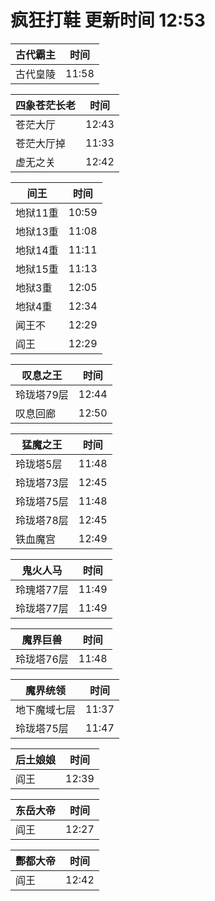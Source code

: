 # 疯狂打鞋 更新时间 12:53

| 古代霸主   | 时间    |
|--------|-------|
| 古代皇陵 | 11:58 |

| 四象苍茫长老   | 时间    |
|--------|-------|
| 苍茫大厅 | 12:43 |
| 苍茫大厅掉 | 11:33 |
| 虚无之关 | 12:42 |

| 间王   | 时间    |
|--------|-------|
| 地狱11重 | 10:59 |
| 地狱13重 | 11:08 |
| 地狱14重 | 11:11 |
| 地狱15重 | 11:13 |
| 地狱3重 | 12:05 |
| 地狱4重 | 12:34 |
| 闻王不 | 12:29 |
| 阎王 | 12:29 |

| 叹息之王   | 时间    |
|--------|-------|
| 玲珑塔79层 | 12:44 |
| 叹息回廊 | 12:50 |

| 猛魔之王   | 时间    |
|--------|-------|
| 玲珑塔5层 | 11:48 |
| 玲珑塔73层 | 12:45 |
| 玲珑塔75层 | 11:48 |
| 玲珑塔78层 | 12:45 |
| 铁血魔宫 | 12:49 |

| 鬼火人马   | 时间    |
|--------|-------|
| 玲瑰塔77层 | 11:49 |
| 玲珑塔77层 | 11:49 |

| 魔界巨兽   | 时间    |
|--------|-------|
| 玲珑塔76层 | 11:48 |

| 魔界统领   | 时间    |
|--------|-------|
| 地下魔域七层 | 11:37 |
| 玲珑塔75层 | 11:47 |

| 后土娘娘   | 时间    |
|--------|-------|
| 阎王 | 12:39 |

| 东岳大帝   | 时间    |
|--------|-------|
| 阎王 | 12:27 |

| 酆都大帝   | 时间    |
|--------|-------|
| 阎王 | 12:42 |